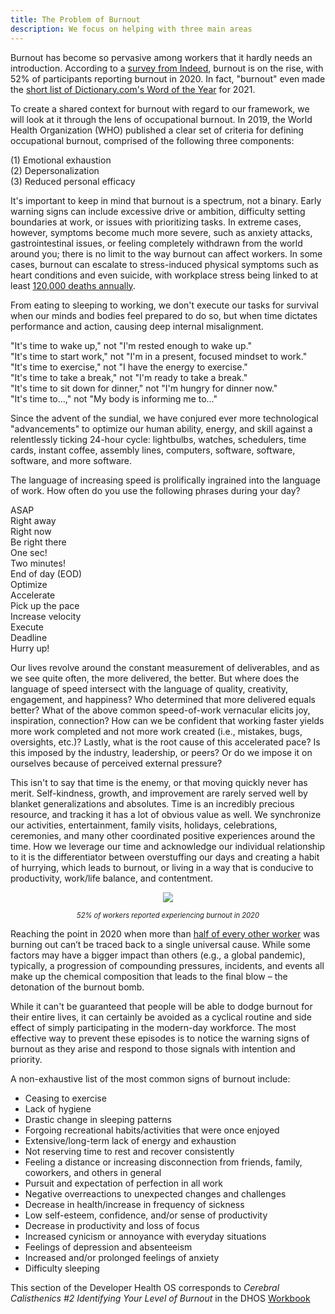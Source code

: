 ```yaml
---
title: The Problem of Burnout
description: We focus on helping with three main areas
---
```


Burnout has become so pervasive among workers that it hardly needs an introduction. According to a [survey from Indeed](https://www.indeed.com/lead/preventing-employee-burnout-report), burnout is on the rise, with 52% of participants reporting burnout in 2020. In fact, "burnout" even made the [short list of Dictionary.com's Word of the Year](https://www.newsbreak.com/news/2453894206040/dictionary-com-names-allyship-word-of-the-year) for 2021.

To create a shared context for burnout with regard to our framework, we will look at it through the lens of occupational burnout. In 2019, the World Health Organization (WHO) published a clear set of criteria for defining occupational burnout, comprised of the following three components: 

(1) Emotional exhaustion  
(2) Depersonalization  
(3) Reduced personal efficacy 

It's important to keep in mind that burnout is a spectrum, not a binary. Early warning signs can include excessive drive or ambition, difficulty setting boundaries at work, or issues with prioritizing tasks. In extreme cases, however, symptoms become much more severe, such as anxiety attacks, gastrointestinal issues, or feeling completely withdrawn from the world around you; there is no limit to the way burnout can affect workers. In some cases, burnout can escalate to stress-induced physical symptoms such as heart conditions and even suicide, with workplace stress being linked to at least [120,000 deaths annually](https://www.gsb.stanford.edu/insights/why-your-workplace-might-be-killing-you).

From eating to sleeping to working, we don't execute our tasks for survival when our minds and bodies feel prepared to do so, but when time dictates performance and action, causing deep internal misalignment.

"It's time to wake up," not "I'm rested enough to wake up."  
"It's time to start work," not "I'm in a present, focused mindset to work."  
"It's time to exercise," not "I have the energy to exercise."  
"It's time to take a break," not "I'm ready to take a break."  
"It's time to sit down for dinner," not "I'm hungry for dinner now."  
"It's time to…," not "My body is informing me to..."

Since the advent of the sundial, we have conjured ever more technological "advancements" to optimize our human ability, energy, and skill against a relentlessly ticking 24-hour cycle: lightbulbs, watches, schedulers, time cards, instant coffee, assembly lines, computers, software, software, software, and more software.

The language of increasing speed is prolifically ingrained into the language of work. How often do you use the following phrases during your day?

ASAP  
Right away  
Right now  
Be right there  
One sec!  
Two minutes!  
End of day (EOD)  
Optimize  
Accelerate  
Pick up the pace  
Increase velocity  
Execute  
Deadline  
Hurry up!

Our lives revolve around the constant measurement of deliverables, and as we see quite often, the more delivered, the better. But where does the language of speed intersect with the language of quality, creativity, engagement, and happiness? Who determined that more delivered equals better? What of the above common speed-of-work vernacular elicits joy, inspiration, connection? How can we be confident that working faster yields more work completed and not more work created (i.e., mistakes, bugs, oversights, etc.)? Lastly, what is the root cause of this accelerated pace? Is this imposed by the industry, leadership, or peers? Or do we impose it on ourselves because of perceived external pressure?

This isn't to say that time is the enemy, or that moving quickly never has merit. Self-kindness, growth, and improvement are rarely served well by blanket generalizations and absolutes. Time is an incredibly precious resource, and tracking it has a lot of obvious value as well. We synchronize our activities, entertainment, family visits, holidays, celebrations, ceremonies, and many other coordinated positive experiences around the time. How we leverage our time and acknowledge our individual relationship to it is the differentiator between overstuffing our days and creating a habit of hurrying, which leads to burnout, or living in a way that is conducive to productivity, work/life balance, and contentment.

<p align="center">
    <img src="https://basehub.earth/48fd3a0f/SYCGnKDWo08M72xgW0XUj/burnout.png">
    <em><figcaption style="text-align: center; font-size: 0.80em">52% of workers reported experiencing burnout in 2020</figcaption></em>
</p>

Reaching the point in 2020 when more than [half of every other worker](https://www.indeed.com/lead/preventing-employee-burnout-report) was burning out can’t be traced back to a single universal cause. While some factors may have a bigger impact than others (e.g., a global pandemic), typically, a progression of compounding pressures, incidents, and events all make up the chemical composition that leads to the final blow – the detonation of the burnout bomb.

While it can't be guaranteed that people will be able to dodge burnout for their entire lives, it can certainly be avoided as a cyclical routine and side effect of simply participating in the modern-day workforce. The most effective way to prevent these episodes is to notice the warning signs of burnout as they arise and respond to those signals with intention and priority.

A non-exhaustive list of the most common signs of burnout include: 
* Ceasing to exercise  
* Lack of hygiene  
* Drastic change in sleeping patterns  
* Forgoing recreational habits/activities that were once enjoyed  
* Extensive/long-term lack of energy and exhaustion  
* Not reserving time to rest and recover consistently  
* Feeling a distance or increasing disconnection from friends, family, coworkers, and others in general  
* Pursuit and expectation of perfection in all work  
* Negative overreactions to unexpected changes and challenges  
* Decrease in health/increase in frequency of sickness  
* Low self-esteem, confidence, and/or sense of productivity  
* Decrease in productivity and loss of focus  
* Increased cynicism or annoyance with everyday situations  
* Feelings of depression and absenteeism  
* Increased and/or prolonged feelings of anxiety  
* Difficulty sleeping

This section of the Developer Health OS corresponds to <em>Cerebral Calisthenics #2 Identifying Your Level of Burnout</em> in the DHOS [Workbook](/workbook/cerebral-calisthenics/cc2)
